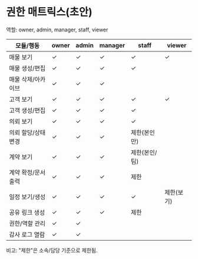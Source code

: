 # 권한 매트릭스(초안)

역할: owner, admin, manager, staff, viewer

| 모듈/행동 | owner | admin | manager | staff | viewer |
|---|---|---|---|---|---|
| 매물 보기 | ✓ | ✓ | ✓ | ✓ | ✓ |
| 매물 생성/편집 | ✓ | ✓ | ✓ | ✓ |  |
| 매물 삭제/아카이브 | ✓ | ✓ | ✓ |  |  |
| 고객 보기 | ✓ | ✓ | ✓ | ✓ | ✓ |
| 고객 생성/편집 | ✓ | ✓ | ✓ | ✓ |  |
| 의뢰 보기 | ✓ | ✓ | ✓ | ✓ |  |
| 의뢰 할당/상태변경 | ✓ | ✓ | ✓ | 제한(본인만) |  |
| 계약 보기 | ✓ | ✓ | ✓ | 제한(본인/팀) |  |
| 계약 확정/문서 출력 | ✓ | ✓ | ✓ | 제한 |  |
| 일정 보기/생성 | ✓ | ✓ | ✓ | ✓ | 제한(보기) |
| 공유 링크 생성 | ✓ | ✓ | ✓ | 제한 |  |
| 권한/역할 관리 | ✓ | ✓ |  |  |  |
| 감사 로그 열람 | ✓ | ✓ |  |  |  |

비고: "제한"은 소속/담당 기준으로 제한됨.
